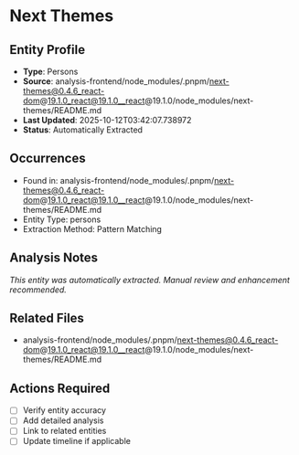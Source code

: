# Next Themes

## Entity Profile
- **Type**: Persons
- **Source**: analysis-frontend/node_modules/.pnpm/next-themes@0.4.6_react-dom@19.1.0_react@19.1.0__react@19.1.0/node_modules/next-themes/README.md
- **Last Updated**: 2025-10-12T03:42:07.738972
- **Status**: Automatically Extracted

## Occurrences
- Found in: analysis-frontend/node_modules/.pnpm/next-themes@0.4.6_react-dom@19.1.0_react@19.1.0__react@19.1.0/node_modules/next-themes/README.md
- Entity Type: persons
- Extraction Method: Pattern Matching

## Analysis Notes
*This entity was automatically extracted. Manual review and enhancement recommended.*

## Related Files
- analysis-frontend/node_modules/.pnpm/next-themes@0.4.6_react-dom@19.1.0_react@19.1.0__react@19.1.0/node_modules/next-themes/README.md

## Actions Required
- [ ] Verify entity accuracy
- [ ] Add detailed analysis
- [ ] Link to related entities
- [ ] Update timeline if applicable
